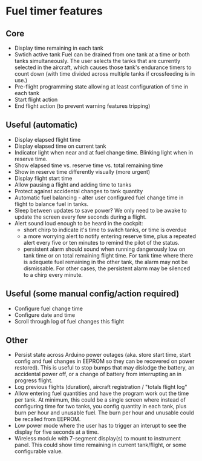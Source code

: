 # Fuel timer features

## Core

* Display time remaining in each tank
* Swtich active tank
  Fuel can be drained from one tank at a time or both tanks simultaneously. The
  user selects the tanks that are currently selected in the aircraft, which
  causes those tank's endurance timers to count down (with time divided across
  multiple tanks if crossfeeding is in use.)
* Pre-flight programming state allowing at least configuration of time in each tank
* Start flight action
* End flight action (to prevent warning features tripping)

## Useful (automatic)

* Display elapsed flight time
* Display elapsed time on current tank
* Indicator light when near and at fuel change time. Blinking light when in
  reserve time.
* Show elapsed time vs. reserve time vs. total remaining time
* Show in reserve time differently visually (more urgent)
* Display flight start time
* Allow pausing a flight and adding time to tanks
* Protect against accidental changes to tank quantity
* Automatic fuel balancing - alter user configured fuel change time in flight to
  balance fuel in tanks.
* Sleep between updates to save power? We only need to be awake to update the
  screen every few seconds during a flight.
* Alert sound loud enough to be heard in the cockpit:
  * short chirp to indicate it's time to switch tanks, or time is overdue
  * a more worrying alert to notify entering reserve time, plus a repeated
    alert every five or ten minutes to remind the pilot of the status.
  * persistent alarm should sound when running dangerously low on tank time
    or on total remaining flight time. For tank time where there is adequete
    fuel remaining in the other tank, the alarm may not be dismissable. For
    other cases, the persistent alarm may be silenced to a chirp every minute.

## Useful (some manual config/action required)

* Configure fuel change time
* Configure date and time
* Scroll through log of fuel changes this flight

## Other

* Persist state across Arduino power outages (aka. store start time, start
  config and fuel changes in EEPROM so they can be recovered on power restored).
  This is useful to stop bumps that may dislodge the battery, an accidental
  power off, or a change of battery from interrupting an in progress flight.
* Log previous flights (duration), aircraft registration / "totals flight log"
* Allow entering fuel quantities and have the program work out the time per
  tank. At minimum, this could be a single screen where instead of configuring
  time for two tanks, you config quantity in each tank, plus burn per hour and
  unusable fuel. The burn per hour and unusable could be recalled from EEPROM.
* Low power mode where the user has to trigger an interupt to see the display
  for five seconds at a time.
* Wireless module with 7-segment display(s) to mount to instrument panel. This
  could show time remaining in current tank/flight, or some configurable value.
